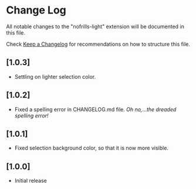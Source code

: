 # Change Log

All notable changes to the "nofrills-light" extension will be documented in this file.

Check [Keep a Changelog](http://keepachangelog.com/) for recommendations on how to structure this file.

## [1.0.3]

- Settling on lighter selection color. 

## [1.0.2]

- Fixed a spelling error in CHANGELOG.md file. *Oh no,...the dreaded spelling error!*

## [1.0.1]

- Fixed selection background color, so that it is now more visible.

## [1.0.0]

- Initial release

